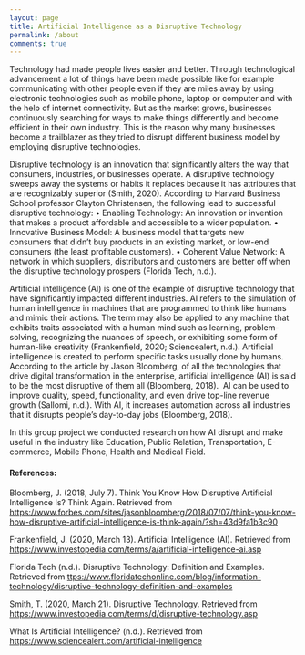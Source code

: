 ```yaml
---
layout: page
title: Artificial Intelligence as a Disruptive Technology
permalink: /about
comments: true
---
```


<div class="row justify-content-between">
<div class="col-md-8 pr-5">




<p>Technology had made people lives easier and better. Through technological advancement a lot of things have been made possible like for example communicating with other people even if they are miles away by using electronic technologies such as mobile phone, laptop or computer and with the help of internet connectivity. But as the market grows, businesses continuously searching for ways to make things differently and become efficient in their own industry. This is the reason why many businesses become a trailblazer as they tried to disrupt different business model by employing disruptive technologies.</p>

<p>Disruptive technology is an innovation that significantly alters the way that consumers, industries, or businesses operate. A disruptive technology sweeps away the systems or habits it replaces because it has attributes that are recognizably superior (Smith, 2020). According to Harvard Business School professor Clayton Christensen, the following lead to successful disruptive technology:
•	Enabling Technology: An innovation or invention that makes a product affordable and accessible to a wider population.
•	Innovative Business Model: A business model that targets new consumers that didn’t buy products in an existing market, or low-end consumers (the least profitable customers).
•	Coherent Value Network: A network in which suppliers, distributors and customers are better off when the disruptive technology prospers (Florida Tech, n.d.).</p>

<p>Artificial intelligence (AI) is one of the example of disruptive technology that have significantly impacted different industries. AI refers to the simulation of human intelligence in machines that are programmed to think like humans and mimic their actions. The term may also be applied to any machine that exhibits traits associated with a human mind such as learning, problem-solving, recognizing the nuances of speech, or exhibiting some form of human-like creativity (Frankenfield, 2020; Sciencealert, n.d.). Artificial intelligence is created to perform specific tasks usually done by humans.  According to the article by Jason Bloomberg, of all the technologies that drive digital transformation in the enterprise, artificial intelligence (AI) is said to be the most disruptive of them all (Bloomberg, 2018).  AI can be used to improve quality, speed, functionality, and even drive top-line revenue growth (Sallomi, n.d.). With AI, it increases automation across all industries that it disrupts people’s day-to-day jobs (Bloomberg, 2018).</p>

<p>In this group project we conducted research on how AI disrupt and make useful in the industry like Education, Public Relation, Transportation, E-commerce, Mobile Phone, Health and Medical Field.</p>






<h4>References:</h4>

Bloomberg, J. (2018, July 7). Think You Know How Disruptive Artificial Intelligence Is? Think Again. Retrieved from <a href= " https://www.forbes.com/sites/jasonbloomberg/2018/07/07/think-you-know-how-disruptive-artificial-intelligence-is-think-again/?sh=43d9fa1b3c90">https://www.forbes.com/sites/jasonbloomberg/2018/07/07/think-you-know-how-disruptive-artificial-intelligence-is-think-again/?sh=43d9fa1b3c90</a>

Frankenfield, J. (2020, March 13). Artificial Intelligence (AI). Retrieved from <a href="https://www.investopedia.com/terms/a/artificial-intelligence-ai.asp">https://www.investopedia.com/terms/a/artificial-intelligence-ai.asp</a>

Florida Tech (n.d.). Disruptive Technology: Definition and Examples. Retrieved from <a href= "https://www.floridatechonline.com/blog/information-technology/disruptive-technology-definition-and-examples">ttps://www.floridatechonline.com/blog/information-technology/disruptive-technology-definition-and-examples</a>

Smith, T. (2020, March 21). Disruptive Technology. Retrieved from <a href= "https://www.investopedia.com/terms/d/disruptive-technology.asp">https://www.investopedia.com/terms/d/disruptive-technology.asp</a>


What Is Artificial Intelligence? (n.d.).  Retrieved from <a href="https://www.sciencealert.com/artificial-intelligence">https://www.sciencealert.com/artificial-intelligence</a>


</div>


</div>

